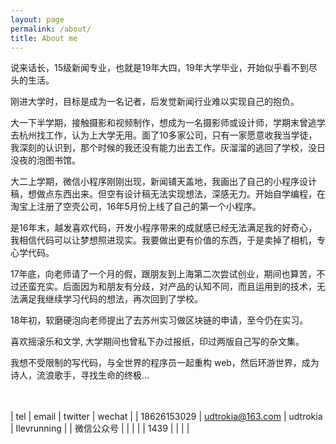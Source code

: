 ```yaml
---
layout: page
permalink: /about/
title: About me
---
```



说来话长，15级新闻专业，也就是19年大四，19年大学毕业，开始似乎看不到尽头的生活。  

刚进大学时，目标是成为一名记者，后发觉新闻行业难以实现自己的抱负。  

大一下半学期，接触摄影和视频制作，想成为一名摄影师或设计师，学期末曾逃学去杭州找工作，认为上大学无用。面了10多家公司，只有一家愿意收我当学徒，我深刻的认识到，那个时候的我还没有能力出去工作。灰溜溜的逃回了学校，没日没夜的泡图书馆。  

大二上学期，微信小程序刚刚出现，新闻铺天盖地，我画出了自己的小程序设计稿，想做点东西出来。但空有设计稿无法实现想法，深感无力。开始自学编程，在淘宝上注册了空壳公司，16年5月份上线了自己的第一个小程序。  

是16年末，越发喜欢代码，开发小程序带来的成就感已经无法满足我的好奇心，我相信代码可以让梦想照进现实。我要做出更有价值的东西，于是卖掉了相机，专心学代码。  

17年底，向老师请了一个月的假，跟朋友到上海第二次尝试创业，期间也算苦，不过还蛮充实。后面因为和朋友有分歧，对产品的认知不同，而且运用到的技术，无法满足我继续学习代码的想法，再次回到了学校。  

18年初，软磨硬泡向老师提出了去苏州实习做区块链的申请，至今仍在实习。

喜欢摇滚乐和文学, 大学期间也曾私下办过报纸，印过两版自己写的杂文集。  

我想不受限制的写代码，与全世界的程序员一起重构 web，然后环游世界，成为诗人，流浪歌手，寻找生命的终极...  
<br/><br/>


| tel         | email            | twitter  | wechat      |
| 18626153029 | udtrokia@163.com | udtrokia | Ilevrunning |
| 微信公众号  |                  |          |             |
| 1439        |                  |          |             |  
